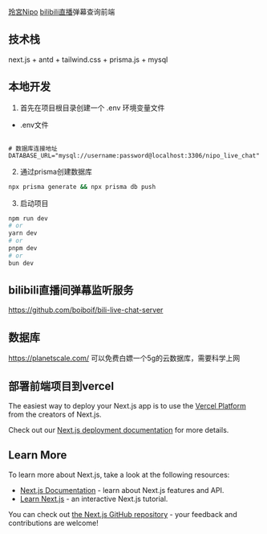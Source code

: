 [玲宮Nipo](https://space.bilibili.com/3494349161629839/) [bilibili直播](https://live.bilibili.com/30868374)弹幕查询前端

## 技术栈
next.js + antd + tailwind.css + prisma.js + mysql

## 本地开发

1. 首先在项目根目录创建一个 .env 环境变量文件
- .env文件
```env

# 数据库连接地址
DATABASE_URL="mysql://username:password@localhost:3306/nipo_live_chat"
```

2. 通过prisma创建数据库

```bash
npx prisma generate && npx prisma db push
```

3. 启动项目
```bash
npm run dev
# or
yarn dev
# or
pnpm dev
# or
bun dev
```

## bilibili直播间弹幕监听服务
https://github.com/boiboif/bili-live-chat-server

## 数据库
https://planetscale.com/ 可以免费白嫖一个5g的云数据库，需要科学上网

## 部署前端项目到vercel

The easiest way to deploy your Next.js app is to use the [Vercel Platform](https://vercel.com/new?utm_medium=default-template&filter=next.js&utm_source=create-next-app&utm_campaign=create-next-app-readme) from the creators of Next.js.

Check out our [Next.js deployment documentation](https://nextjs.org/docs/deployment) for more details.

## Learn More

To learn more about Next.js, take a look at the following resources:

- [Next.js Documentation](https://nextjs.org/docs) - learn about Next.js features and API.
- [Learn Next.js](https://nextjs.org/learn) - an interactive Next.js tutorial.

You can check out [the Next.js GitHub repository](https://github.com/vercel/next.js/) - your feedback and contributions are welcome!


